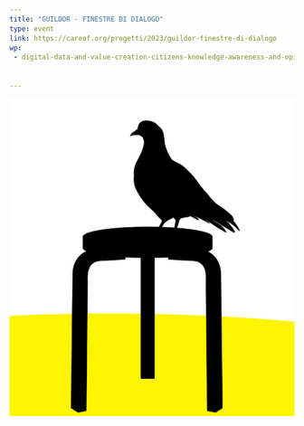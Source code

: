 ```yaml
---
title: "GUILDOR - FINESTRE DI DIALOGO"
type: event
link: https://careof.org/progetti/2023/guildor-finestre-di-dialogo
wp:
 - digital-data-and-value-creation-citizens-knowledge-awareness-and-opinions
 

---
```


![{title}](./image.png)
